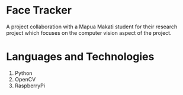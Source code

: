 # Face Tracker

A project collaboration with a Mapua Makati student for their research project which focuses on the computer vision aspect of the project.

# Languages and Technologies
1. Python
2. OpenCV
3. RaspberryPi
